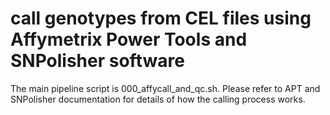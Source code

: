 # call genotypes from CEL files using Affymetrix Power Tools and SNPolisher software

The main pipeline script is 000_affycall_and_qc.sh. Please refer to APT and SNPolisher documentation for details of how the calling process works.

